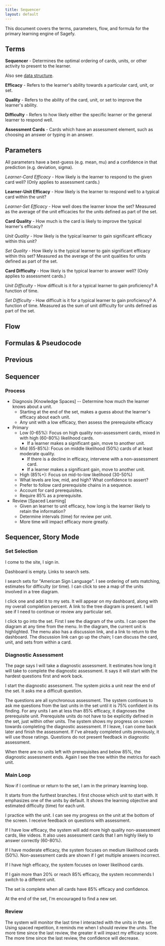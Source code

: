 ```yaml
---
title: Sequencer
layout: default
---
```


This document covers the terms, parameters, flow, and formula for the primary learning engine of Sagefy.

Terms
-----

**Sequencer** - Determines the optimal ordering of cards, units, or other activity to present to the learner.

Also see [data structure](/data_structure).

**Efficacy** - Refers to the learner's ability towards a particular card, unit, or set.

**Quality** - Refers to the ability of the card, unit, or set to improve the learner's ability.

**Difficulty** - Refers to how likely either the specific learner or the general learner to respond well.

**Assessment Cards** - Cards which have an assessment element, such as choosing an answer or typing in an answer.

Parameters
----------

All parameters have a best-guess (e.g. mean, mu) and a confidence in that prediction (e.g. deviation, sigma).

_Learner-Card Efficacy_ - How likely is the learner to respond to the given card well? (Only applies to assessment cards.)

**Learner-Unit Efficacy** - How likely is the learner to respond well to a typical card within the unit?

_Learner-Set Efficacy_ - How well does the learner know the set? Measured as the average of the unit efficacies for the units defined as part of the set.

**Card Quality** - How much is the card is likely to improve the typical learner's efficacy?

_Unit Quality_ - How likely is the typical learner to gain significant efficacy within this unit?

_Set Quality_ - How likely is the typical learner to gain significant efficacy within this set? Measured as the average of the unit qualities for units defined as part of the set.

**Card Difficulty** - How likely is the typical learner to answer well? (Only applies to assessment cards.)

_Unit Difficulty_ - How difficult is it for a typical learner to gain proficiency? A function of time.

_Set Difficulty_ - How difficult is it for a typical learner to gain proficiency? A function of time. Measured as the sum of unit difficulty for units defined as part of the set.

Flow
----

Formulas & Pseudocode
---------------------

Previous
---------

Sequencer
---------

### Process

- Diagnosis [Knowledge Spaces] -- Determine how much the learner knows about a unit.
    - Starting at the end of the set,
      makes a guess about the learner's efficacy about each unit.
    - Any unit with a low efficacy, then assess the prerequisite efficacy
- Primary
    - Low (0-65%): Focus on high quality non-assessment cards,
        mixed in with high (60-80%) likelihood cards.
        - If a learner makes a significant gain, move to another unit.
    - Mid (65-85%): Focus on middle likelihood (50%) cards of at least moderate quality.
        - If there is a decline in efficacy, intervene with a non-assessment card.
        - If a learner makes a significant gain, move to another unit.
    - High (85%+): Focus on mid-to-low likelihood (30-50%)
    - What levels are low, mid, and high? What confidence to assert?
    - Prefer to follow card prerequisite chains in a sequence.
    - Account for card prerequisites.
    - Require 85% as a prerequisite.
- Review [Spaced Learning]
    - Given an learner to unit efficacy, how long is the learner likely to retain the information?
    - Determine intervals (time) for review per unit.
    - More time will impact efficacy more greatly.

Sequencer, Story Mode
---------------------

### Set Selection

I come to the site, I sign in.

Dashboard is empty. Links to search sets.

I search sets for "American Sign Language". I see ordering of sets matching, estimates for difficulty (or time). I can click to see a map of the units involved in a tree diagram.

I click one and add it to my sets. It will appear on my dashboard, along with my overall completion percent. A link to the tree diagram is present. I will see if I need to continue or review any particular set.

I click to go into the set. First I see the diagram of the units. I can open the diagram at any time from the menu. In the diagram, the current unit is highlighted. The menu also has a discussion link, and a link to return to the dashboard. The discussion link can go up the chain; I can discuss the card, unit, and sets from within a card.

### Diagnostic Assessment

The page says I will take a diagnostic assessment. It estimates how long it will take to complete the diagnostic assessment. It says it will start with the hardest questions first and work back.

I start the diagnostic assessment. The system picks a unit near the end of the set. It asks me a difficult question.

The questions are all synchronous assessment. The system continues to ask me questions from the last units in the set until it is 75% confident in its finding. For any units I am at less than 85% efficacy, it diagnoses the prerequisite unit. Prerequisite units do not have to be explicitly defined in the set, just within other units. The system shows my progress on screen towards completing the diagnostic assessment. If I leave, I can come back later and finish the assessment. If I've already completed units previously, it will use those ratings. Questions do not present feedback in diagnostic assessment.

When there are no units left with prerequisites and below 85%, the diagnostic assessment ends. Again I see the tree within the metrics for each unit.

### Main Loop

Now if I continue or return to the set, I am in the primary learning loop.

It starts from the furthest branches. I first choose which unit to start with. It emphasizes one of the units by default. It shows the learning objective and estimated difficulty (time) for each unit.

I practice with the unit. I can see my progress on the unit at the bottom of the screen. I receive feedback on questions with assessment.

If I have low efficacy, the system will add more high quality non-assessment cards, like videos. It also uses assessment cards that I am highly likely to answer correctly (60-80%).

If I have moderate efficacy, the system focuses on medium likelihood cards (50%). Non-assessment cards are shown if I get multiple answers incorrect.

If I have high efficacy, the system focuses on lower likelihood cards.

If I gain more than 20% or reach 85% efficacy, the system recommends I switch to a different unit.

The set is complete when all cards have 85% efficacy and confidence.

At the end of the set, I'm encouraged to find a new set.

### Review

The system will monitor the last time I interacted with the units in the set. Using spaced repetition, it reminds me when I should review the units. The more time since the last review, the greater it will impact my efficacy score. The more time since the last review, the confidence will decrease.
